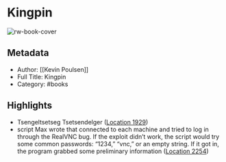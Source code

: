 # Kingpin

![rw-book-cover](https://images-na.ssl-images-amazon.com/images/I/51FAhgwFyAL._SL200_.jpg)

## Metadata
- Author: [[Kevin Poulsen]]
- Full Title: Kingpin
- Category: #books

## Highlights
- Tsengeltsetseg Tsetsendelger ([Location 1929](https://readwise.io/to_kindle?action=open&asin=B004IK8Q2M&location=1929))
- script Max wrote that connected to each machine and tried to log in through the RealVNC bug. If the exploit didn’t work, the script would try some common passwords: “1234,” “vnc,” or an empty string. If it got in, the program grabbed some preliminary information ([Location 2254](https://readwise.io/to_kindle?action=open&asin=B004IK8Q2M&location=2254))
